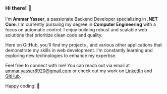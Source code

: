 ### Hi there! 👋

I'm **Ammar Yasser**, a passionate Backend Developer specializing in **.NET Core**. I'm currently pursuing my degree in **Computer Engineering** with a focus on automatic control. I enjoy building robust and scalable web solutions that prioritize clean code and quality.

Here on GitHub, you'll find my projects , and various other applications that demonstrate my skills in web development. I’m constantly learning and exploring new technologies to enhance my expertise.

Feel free to connect with me! You can reach out via email at [ammar.yasser8920@gmail.com](mailto:ammar.yasser8920@gmail.com) or check out my work on [LinkedIn](https://www.linkedin.com/in/ammar-yasser-a01772250/) and [GitHub](https://github.com/Ammar-Yasser8).

Happy coding! 🚀
